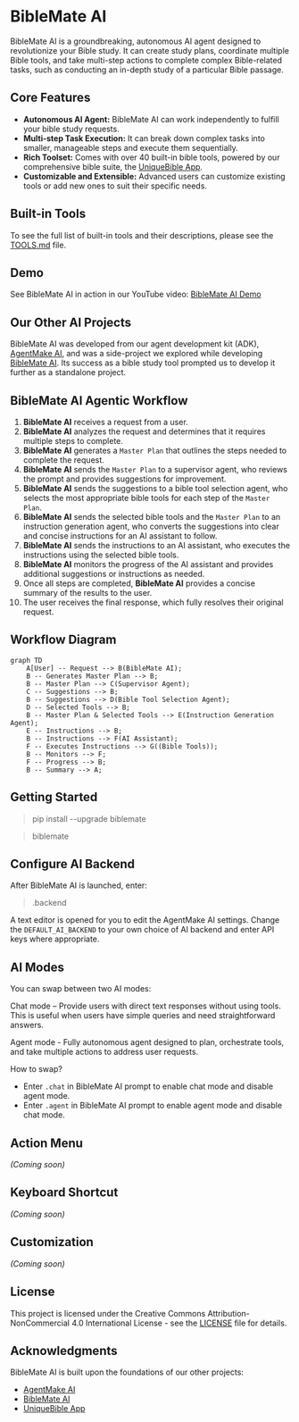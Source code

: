 # BibleMate AI

BibleMate AI is a groundbreaking, autonomous AI agent designed to revolutionize your Bible study. It can create study plans, coordinate multiple Bible tools, and take multi-step actions to complete complex Bible-related tasks, such as conducting an in-depth study of a particular Bible passage.

## Core Features

*   **Autonomous AI Agent:** BibleMate AI can work independently to fulfill your bible study requests.
*   **Multi-step Task Execution:** It can break down complex tasks into smaller, manageable steps and execute them sequentially.
*   **Rich Toolset:** Comes with over 40 built-in bible tools, powered by our comprehensive bible suite, the [UniqueBible App](https://github.com/eliranwong/UniqueBible).
*   **Customizable and Extensible:** Advanced users can customize existing tools or add new ones to suit their specific needs.

## Built-in Tools

To see the full list of built-in tools and their descriptions, please see the [TOOLS.md](TOOLS.md) file.

## Demo

See BibleMate AI in action in our YouTube video: [BibleMate AI Demo](https://www.youtube.com/watch?v=2BPZVufnKJU&feature=youtu.be)

## Our Other AI Projects

BibleMate AI was developed from our agent development kit (ADK), [AgentMake AI](https://github.com/eliranwong/agentmake), and was a side-project we explored while developing [BibleMate AI](https://github.com/eliranwong/BibleMate). Its success as a bible study tool prompted us to develop it further as a standalone project.

## BibleMate AI Agentic Workflow

1.  **BibleMate AI** receives a request from a user.
2.  **BibleMate AI** analyzes the request and determines that it requires multiple steps to complete.
3.  **BibleMate AI** generates a `Master Plan` that outlines the steps needed to complete the request.
4.  **BibleMate AI** sends the `Master Plan` to a supervisor agent, who reviews the prompt and provides suggestions for improvement.
5.  **BibleMate AI** sends the suggestions to a bible tool selection agent, who selects the most appropriate bible tools for each step of the `Master Plan`.
6.  **BibleMate AI** sends the selected bible tools and the `Master Plan` to an instruction generation agent, who converts the suggestions into clear and concise instructions for an AI assistant to follow.
7.  **BibleMate AI** sends the instructions to an AI assistant, who executes the instructions using the selected bible tools.
8.  **BibleMate AI** monitors the progress of the AI assistant and provides additional suggestions or instructions as needed.
9.  Once all steps are completed, **BibleMate AI** provides a concise summary of the results to the user.
10. The user receives the final response, which fully resolves their original request.

## Workflow Diagram

```mermaid
graph TD
    A[User] -- Request --> B(BibleMate AI);
    B -- Generates Master Plan --> B;
    B -- Master Plan --> C(Supervisor Agent);
    C -- Suggestions --> B;
    B -- Suggestions --> D(Bible Tool Selection Agent);
    D -- Selected Tools --> B;
    B -- Master Plan & Selected Tools --> E(Instruction Generation Agent);
    E -- Instructions --> B;
    B -- Instructions --> F(AI Assistant);
    F -- Executes Instructions --> G((Bible Tools));
    B -- Monitors --> F;
    F -- Progress --> B;
    B -- Summary --> A;
```

## Getting Started

> pip install --upgrade biblemate

> biblemate

## Configure AI Backend

After BibleMate AI is launched, enter:

> .backend

A text editor is opened for you to edit the AgentMake AI settings. Change the `DEFAULT_AI_BACKEND` to your own choice of AI backend and enter API keys where appropriate.

## AI Modes

You can swap between two AI modes:

Chat mode – Provide users with direct text responses without using tools. This is useful when users have simple queries and need straightforward answers.

Agent mode - Fully autonomous agent designed to plan, orchestrate tools, and take multiple actions to address user requests.

How to swap?

* Enter `.chat` in BibleMate AI prompt to enable chat mode and disable agent mode.
* Enter `.agent` in BibleMate AI prompt to enable agent mode and disable chat mode.

## Action Menu

*(Coming soon)*

## Keyboard Shortcut

*(Coming soon)*

## Customization

*(Coming soon)*

## License

This project is licensed under the Creative Commons Attribution-NonCommercial 4.0 International License - see the [LICENSE](LICENSE) file for details.

## Acknowledgments

BibleMate AI is built upon the foundations of our other projects:
*   [AgentMake AI](https.github.com/eliranwong/agentmake)
*   [BibleMate AI](https.github.com/eliranwong/BibleMate)
*   [UniqueBible App](https.github.com/eliranwong/UniqueBible)
